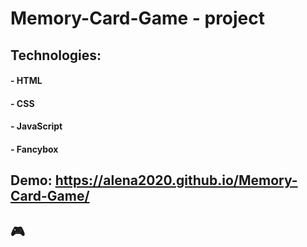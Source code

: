 # Memory-Card-Game - project

## Technologies:
#### - HTML
#### - CSS 
#### - JavaScript
#### - Fancybox

## Demo: https://alena2020.github.io/Memory-Card-Game/
## 🎮
